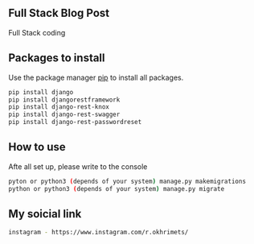 

## Full Stack Blog Post
Full Stack coding
## Packages to install
Use the package manager [pip](https://pip.pypa.io/en/stable/) to install all packages.

```bash
pip install django
pip install djangorestframework
pip install django-rest-knox
pip install django-rest-swagger
pip install django-rest-passwordreset
```

## How to use
Afte all set up, please write to the console
```bash
pyton or python3 (depends of your system) manage.py makemigrations
python or python3 (depends of your system) manage.py migrate
```
## My soicial link
```bash
instagram - https://www.instagram.com/r.okhrimets/
```
